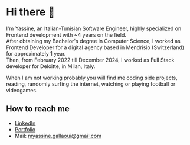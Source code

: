 # Hi there 👋

I'm Yassine, an Italian-Tunisian Software Engineer, highly specialized on Frontend development with ~4 years on the field.  
After obtaining my Bachelor's degree in Computer Science, I worked as Frontend Developer for a digital agency based in Mendrisio (Switzerland) for approximately 1 year.  
Then, from February 2022 till December 2024, I worked as Full Stack developer for Deloitte, in Milan, Italy.  

When I am not working probably you will find me coding side projects, reading, randomly surfing the internet, watching or playing football or videogames.  


## How to reach me


* [LinkedIn](https://www.linkedin.com/in/mohamed-yassine-gallaoui/)
* [Portfolio](https://www.yassinegallaoui.com)
* Mail: myassine.gallaoui@gmail.com

